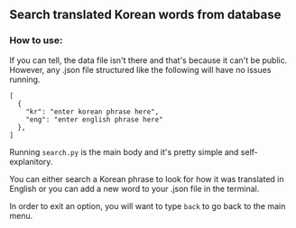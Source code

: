 ## Search translated Korean words from database

### How to use:
If you can tell, the data file isn't there and that's because it can't be public. However, any .json file structured like the following will have no issues running.

```
[
  {
    "kr": "enter korean phrase here",
    "eng": "enter english phrase here"
  },
]
```

Running `search.py` is the main body and it's pretty simple and self-explanitory.

You can either search a Korean phrase to look for how it was translated in English 
or you can add a new word to your .json file in the terminal.

In order to exit an option, you will want to type `back` to go back to the main menu.
